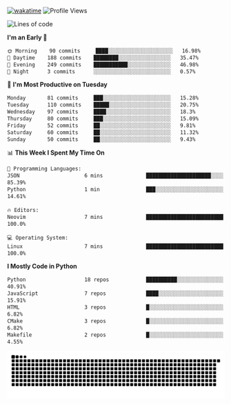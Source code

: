 [![wakatime](https://wakatime.com/badge/user/b920b284-3cde-4cd4-b72e-f7f22d050b16.svg)](https://wakatime.com/@b920b284-3cde-4cd4-b72e-f7f22d050b16)
![Profile Views](http://img.shields.io/badge/Profile%20Views-4586-blue)
<!--START_SECTION:waka-->
![Lines of code](https://img.shields.io/badge/From%20Hello%20World%20I%27ve%20Written--647%20Thousand%20lines%20of%20code-blue)

**I'm an Early 🐤** 

```text
🌞 Morning    90 commits     ████░░░░░░░░░░░░░░░░░░░░░   16.98% 
🌆 Daytime    188 commits    ████████░░░░░░░░░░░░░░░░░   35.47% 
🌃 Evening    249 commits    ███████████░░░░░░░░░░░░░░   46.98% 
🌙 Night      3 commits      ░░░░░░░░░░░░░░░░░░░░░░░░░   0.57%

```
📅 **I'm Most Productive on Tuesday** 

```text
Monday       81 commits     ███░░░░░░░░░░░░░░░░░░░░░░   15.28% 
Tuesday      110 commits    █████░░░░░░░░░░░░░░░░░░░░   20.75% 
Wednesday    97 commits     ████░░░░░░░░░░░░░░░░░░░░░   18.3% 
Thursday     80 commits     ███░░░░░░░░░░░░░░░░░░░░░░   15.09% 
Friday       52 commits     ██░░░░░░░░░░░░░░░░░░░░░░░   9.81% 
Saturday     60 commits     ██░░░░░░░░░░░░░░░░░░░░░░░   11.32% 
Sunday       50 commits     ██░░░░░░░░░░░░░░░░░░░░░░░   9.43%

```


📊 **This Week I Spent My Time On** 

```text
💬 Programming Languages: 
JSON                     6 mins              █████████████████████░░░░   85.39% 
Python                   1 min               ███░░░░░░░░░░░░░░░░░░░░░░   14.61%

🔥 Editors: 
Neovim                   7 mins              █████████████████████████   100.0%

💻 Operating System: 
Linux                    7 mins              █████████████████████████   100.0%

```

**I Mostly Code in Python** 

```text
Python                   18 repos            ██████████░░░░░░░░░░░░░░░   40.91% 
JavaScript               7 repos             ████░░░░░░░░░░░░░░░░░░░░░   15.91% 
HTML                     3 repos             █░░░░░░░░░░░░░░░░░░░░░░░░   6.82% 
CMake                    3 repos             █░░░░░░░░░░░░░░░░░░░░░░░░   6.82% 
Makefile                 2 repos             █░░░░░░░░░░░░░░░░░░░░░░░░   4.55%

```



<!--END_SECTION:waka-->
![Snake animation](https://raw.githubusercontent.com/timmypidashev/timmypidashev/main/commits.svg)
